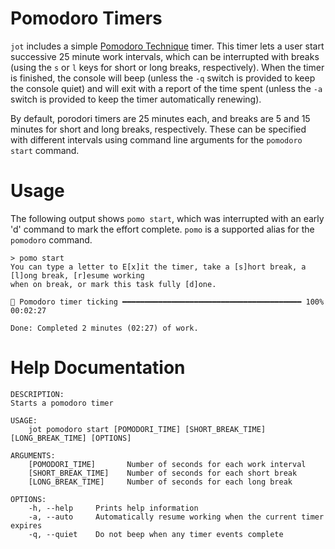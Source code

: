 # Pomodoro Timers
`jot` includes a simple [Pomodoro Technique](https://en.wikipedia.org/wiki/Pomodoro_Technique) timer.  This timer lets a user start successive 25 minute work intervals, which can be interrupted with breaks (using the `s` or `l` keys for short or long breaks, respectively).  When the timer is finished, the console will beep (unless the `-q` switch is provided to keep the console quiet) and will exit with a report of the time spent (unless the `-a` switch is provided to keep the timer automatically renewing).

By default, porodori timers are 25 minutes each, and breaks are 5 and 15 minutes for short and long breaks, respectively.  These can be specified with different intervals using command line arguments for the `pomodoro start` command.

# Usage
The following output shows `pomo start`, which was interrupted with an early 'd' command to mark the effort complete.  `pomo` is a supported alias for the `pomodoro` command.

```
> pomo start
You can type a letter to E[x]it the timer, take a [s]hort break, a [l]ong break, [r]esume working 
when on break, or mark this task fully [d]one.
                                                                                
🍅 Pomodoro timer ticking ━━━━━━━━━━━━━━━━━━━━━━━━━━━━━━━━━━━━━━━━ 100% 00:02:27
                                                                                
Done: Completed 2 minutes (02:27) of work.

```

# Help Documentation
```
DESCRIPTION:
Starts a pomodoro timer

USAGE:
    jot pomodoro start [POMODORI_TIME] [SHORT_BREAK_TIME] [LONG_BREAK_TIME] [OPTIONS]

ARGUMENTS:
    [POMODORI_TIME]       Number of seconds for each work interval
    [SHORT_BREAK_TIME]    Number of seconds for each short break  
    [LONG_BREAK_TIME]     Number of seconds for each long break   

OPTIONS:
    -h, --help     Prints help information                                    
    -a, --auto     Automatically resume working when the current timer expires
    -q, --quiet    Do not beep when any timer events complete    
```